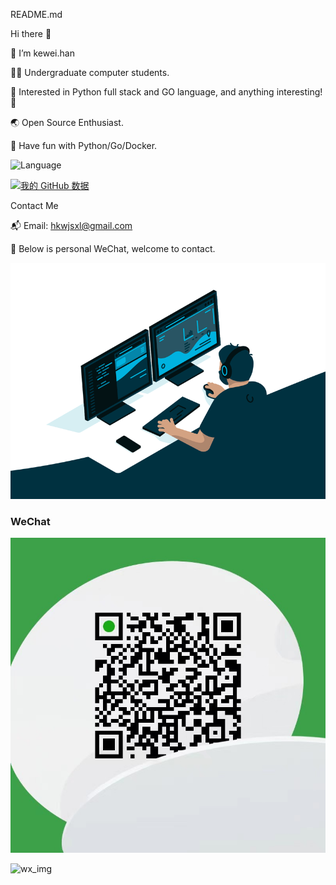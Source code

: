 README.md

Hi there 👋

🥷 I’m kewei.han

👨‍🎓 Undergraduate computer students.

🧪 Interested in Python full stack and GO language, and anything interesting! 🤩

🌏 Open Source Enthusiast.

🌱 Have fun with Python/Go/Docker.

![Language](https://img.shields.io/badge/language-python-blue)

[![我的 GitHub 数据](https://github-readme-stats.vercel.app/api?username=hkwjsxl)]()



Contact Me

📬 Email: hkwjsxl@gmail.com

🌱 Below is personal WeChat, welcome to contact.

![code](https://github.com/hkwjsxl/hkwjsxl/blob/main/images/code.gif)

###  WeChat

![wechat](https://github.com/hkwjsxl/hkwjsxl/blob/main/images/wechat.jpg)

<img align="left" alt="wx_img" width="333px" src="https://images.cnblogs.com/cnblogs_com/blogs/746036/galleries/2159824/o_220512093722_%E5%BE%AE%E4%BF%A1.jpg" />

